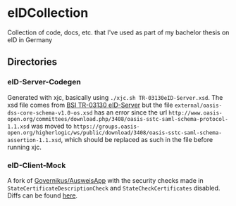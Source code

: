 # eIDCollection
Collection of code, docs, etc. that I've used as part of my bachelor thesis on eID in Germany

## Directories

### eID-Server-Codegen
Generated with xjc, basically using `./xjc.sh TR-03130eID-Server.xsd`. The xsd file comes from [BSI TR-03130 eID-Server](https://www.bsi.bund.de/DE/Themen/Unternehmen-und-Organisationen/Standards-und-Zertifizierung/Technische-Richtlinien/TR-nach-Thema-sortiert/tr03130/TR-03130_node.html) but the file `external/oasis-dss-core-schema-v1.0-os.xsd` has an error since the url `http://www.oasis-open.org/committees/download.php/3408/oasis-sstc-saml-schema-protocol-1.1.xsd` was moved to `https://groups.oasis-open.org/higherlogic/ws/public/download/3408/oasis-sstc-saml-schema-assertion-1.1.xsd`, which should be replaced as such in the file before running xjc.

### eID-Client-Mock
A fork of [Governikus/AusweisApp](https://github.com/Governikus/AusweisApp) with the security checks made in `StateCertificateDescriptionCheck` and `StateCheckCertificates` disabled. Diffs can be found [here](eID-Client-Mock/DIFF.md).